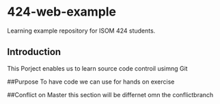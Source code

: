 # 424-web-example
Learning example repository for ISOM 424 students.

## Introduction
This Porject enables us to learn source code controil usimng Git

##Purpose
To have code we can use for hands on exercise

##Conflict on Master
this section will be differnet omn the conflictbranch
